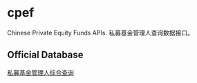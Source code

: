 # cpef
Chinese Private Equity Funds APIs. 私募基金管理人查询数据接口。

## Official Database
[私募基金管理人综合查询](http://gs.amac.org.cn/amac-infodisc/res/pof/manager/index.html)
